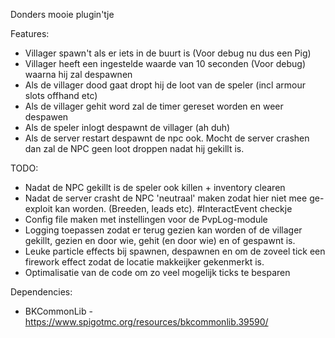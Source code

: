 Donders mooie plugin'tje

Features:
- Villager spawn't als er iets in de buurt is (Voor debug nu dus een Pig)
- Villager heeft een ingestelde waarde van 10 seconden (Voor debug) waarna hij zal despawnen
- Als de villager dood gaat dropt hij de loot van de speler (incl armour slots offhand etc) 
- Als de villager gehit word zal de timer gereset worden en weer despawen
- Als de speler inlogt despawnt de villager (ah duh)
- Als de server restart despawnt de npc ook. Mocht de server crashen dan zal de NPC geen loot droppen nadat hij gekillt is.

TODO: 
- Nadat de NPC gekillt is de speler ook killen + inventory clearen
- Nadat de server crasht de NPC 'neutraal' maken zodat hier niet mee ge-exploit kan worden. (Breeden, leads etc). #InteractEvent checkje
- Config file maken met instellingen voor de PvpLog-module
- Logging toepassen zodat er terug gezien kan worden of de villager gekillt, gezien en door wie, gehit (en door wie) en of gespawnt is.
- Leuke particle effects bij spawnen, despawnen en om de zoveel tick een firework effect zodat de locatie makkeijker gekenmerkt is.
- Optimalisatie van de code om zo veel mogelijk ticks te besparen

Dependencies:
- BKCommonLib - https://www.spigotmc.org/resources/bkcommonlib.39590/
